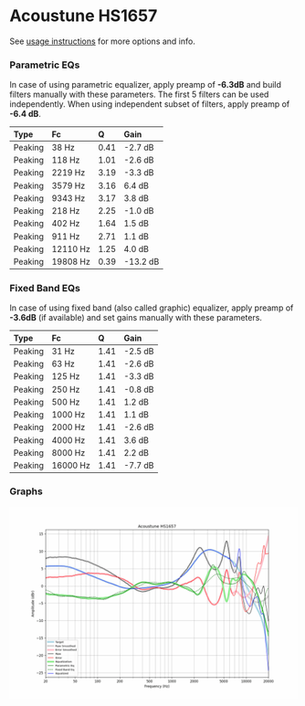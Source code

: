 # Acoustune HS1657
See [usage instructions](https://github.com/jaakkopasanen/AutoEq#usage) for more options and info.

### Parametric EQs
In case of using parametric equalizer, apply preamp of **-6.3dB** and build filters manually
with these parameters. The first 5 filters can be used independently.
When using independent subset of filters, apply preamp of **-6.4 dB**.

| Type    | Fc       |    Q | Gain     |
|:--------|:---------|:-----|:---------|
| Peaking | 38 Hz    | 0.41 | -2.7 dB  |
| Peaking | 118 Hz   | 1.01 | -2.6 dB  |
| Peaking | 2219 Hz  | 3.19 | -3.3 dB  |
| Peaking | 3579 Hz  | 3.16 | 6.4 dB   |
| Peaking | 9343 Hz  | 3.17 | 3.8 dB   |
| Peaking | 218 Hz   | 2.25 | -1.0 dB  |
| Peaking | 402 Hz   | 1.64 | 1.5 dB   |
| Peaking | 911 Hz   | 2.71 | 1.1 dB   |
| Peaking | 12110 Hz | 1.25 | 4.0 dB   |
| Peaking | 19808 Hz | 0.39 | -13.2 dB |

### Fixed Band EQs
In case of using fixed band (also called graphic) equalizer, apply preamp of **-3.6dB**
(if available) and set gains manually with these parameters.

| Type    | Fc       |    Q | Gain    |
|:--------|:---------|:-----|:--------|
| Peaking | 31 Hz    | 1.41 | -2.5 dB |
| Peaking | 63 Hz    | 1.41 | -2.6 dB |
| Peaking | 125 Hz   | 1.41 | -3.3 dB |
| Peaking | 250 Hz   | 1.41 | -0.8 dB |
| Peaking | 500 Hz   | 1.41 | 1.2 dB  |
| Peaking | 1000 Hz  | 1.41 | 1.1 dB  |
| Peaking | 2000 Hz  | 1.41 | -2.6 dB |
| Peaking | 4000 Hz  | 1.41 | 3.6 dB  |
| Peaking | 8000 Hz  | 1.41 | 2.2 dB  |
| Peaking | 16000 Hz | 1.41 | -7.7 dB |

### Graphs
![](./Acoustune%20HS1657.png)
